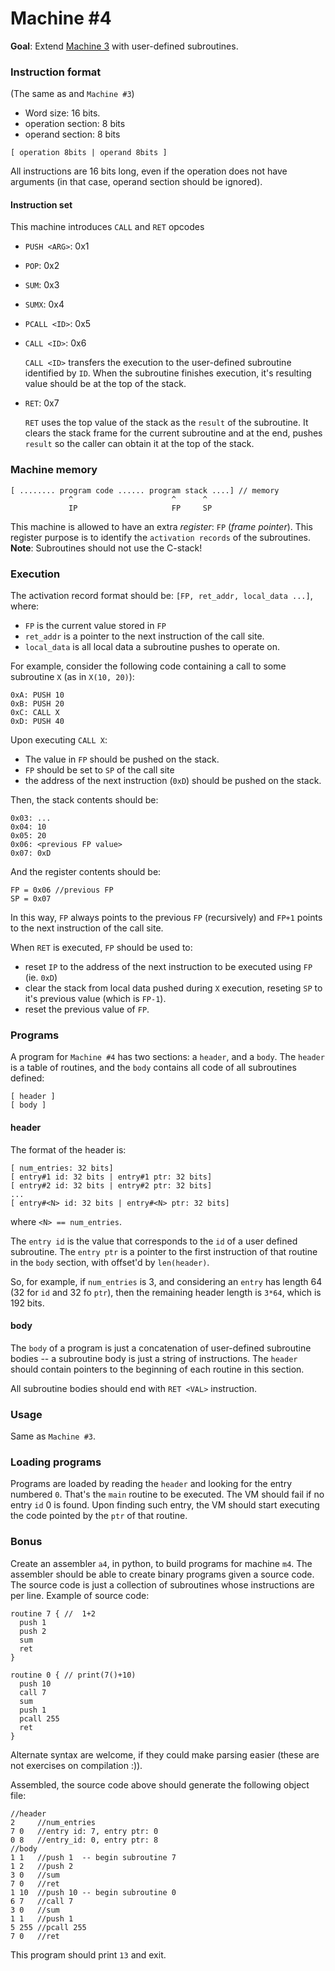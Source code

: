 # Machine #4

**Goal**: Extend [Machine 3](https://github.com/thiago-silva/vm-crash-course/blob/master/exercises/ch1/exercise_03.md) with user-defined subroutines.

### Instruction format

(The same as and `Machine #3`)

- Word size: 16 bits.
- operation section: 8 bits
- operand section: 8 bits

`[ operation 8bits | operand 8bits ]`

All instructions are 16 bits long, even if the operation does not have arguments (in that case, operand section should be ignored).

#### Instruction set

This machine introduces `CALL` and `RET` opcodes


- `PUSH <ARG>`: 0x1
- `POP`:  0x2
- `SUM`:  0x3
- `SUMX`: 0x4
- `PCALL <ID>`: 0x5
- `CALL <ID>`: 0x6

  `CALL <ID>` transfers the execution to the user-defined subroutine identified by `ID`. When the subroutine finishes execution, it's resulting value should be at the top of the stack.

- `RET`: 0x7

  `RET` uses the top value of the stack as the `result` of the subroutine. It clears the stack frame for the current subroutine and at the end, pushes `result` so the caller can obtain it at the top of the stack.

### Machine memory

```
[ ........ program code ...... program stack ....] // memory
             ^                      ^      ^
             IP                     FP     SP
```


This machine is allowed to have an extra *register*: `FP` (*frame
pointer*). This register purpose is to identify the `activation records` of
the subroutines. **Note**: Subroutines should not use the C-stack!

### Execution

The activation record format should be: `[FP, ret_addr, local_data ...]`, where:

- `FP` is the current value stored in `FP`
- `ret_addr` is a pointer to the next instruction of the call site.
- `local_data` is all local data  a subroutine pushes to operate on.

For example, consider the following code containing a call to some subroutine `X` (as in `X(10, 20)`):

```
0xA: PUSH 10
0xB: PUSH 20
0xC: CALL X
0xD: PUSH 40
```

Upon executing `CALL X`:

- The value in `FP` should be pushed on the stack.
- `FP` should be set to `SP` of the call site
- the address of the next instruction (`0xD`) should be pushed on the stack.

Then, the stack contents should be:

```
0x03: ...
0x04: 10
0x05: 20
0x06: <previous FP value>
0x07: 0xD
```

And the register contents should be:

```
FP = 0x06 //previous FP
SP = 0x07
```

In this way, `FP` always points to the previous `FP` (recursively) and `FP+1` points to the next instruction of the call site.

When `RET` is executed, `FP` should be used to:

- reset  `IP` to the address of the next instruction to be executed using `FP` (ie. `0xD`)
- clear the stack from local data pushed during `X` execution, reseting `SP` to it's previous value (which is `FP-1`).
- reset the previous value of `FP`.

### Programs

A program for `Machine #4` has two sections: a `header`, and a `body`. The `header` is a table of routines, and the `body`  contains all code of all subroutines defined:

```
[ header ]
[ body ]
```

#### header

The format of the header is:

```
[ num_entries: 32 bits]
[ entry#1 id: 32 bits | entry#1 ptr: 32 bits]
[ entry#2 id: 32 bits | entry#2 ptr: 32 bits]
...
[ entry#<N> id: 32 bits | entry#<N> ptr: 32 bits]
```
where `<N> == num_entries`.

The `entry id` is the value that corresponds to the `id` of a user defined subroutine. The `entry ptr` is a pointer to the first instruction of that routine in the `body` section, with offset'd by `len(header)`.

So, for example, if `num_entries` is 3, and considering an `entry` has length 64 (32 for `id` and 32 fo `ptr`), then the remaining header length is `3*64`, which is 192 bits.



#### body

The `body` of a program is just a concatenation of user-defined subroutine bodies -- a subroutine body is just a string of instructions. The `header` should contain pointers to the beginning of each routine in this section.

All subroutine bodies should end with `RET <VAL>` instruction.

### Usage

Same as `Machine #3`.

### Loading programs

Programs are loaded by reading the `header` and looking for the entry numbered `0`. That's the `main` routine to be executed. The VM should fail if no entry `id` 0 is found. Upon finding such entry, the VM should start executing the code pointed by the `ptr` of that routine.

### Bonus

Create an assembler `a4`, in python, to build programs for machine `m4`. The assembler should be able to create binary programs given a source code. The source code is just a collection of subroutines whose instructions are per line. Example of source code:

```
routine 7 { //  1+2
  push 1
  push 2
  sum
  ret
}

routine 0 { // print(7()+10)
  push 10
  call 7
  sum
  push 1
  pcall 255
  ret
}
```

Alternate syntax are welcome, if they could make parsing easier (these are not exercises on compilation :)).

Assembled, the source code above should generate the following object file:

```
//header
2     //num_entries
7 0   //entry id: 7, entry ptr: 0
0 8   //entry_id: 0, entry ptr: 8
//body
1 1   //push 1  -- begin subroutine 7
1 2   //push 2
3 0   //sum
7 0   //ret
1 10  //push 10 -- begin subroutine 0
6 7   //call 7
3 0   //sum
1 1   //push 1
5 255 //pcall 255
7 0   //ret
```

This program should print `13` and exit.
